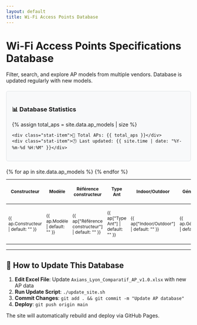 ```yaml
---
layout: default
title: Wi-Fi Access Points Database
---
```


# Wi-Fi Access Points Specifications Database

Filter, search, and explore AP models from multiple vendors. Database is updated regularly with new models.

<!-- DataTable CSS -->
<link rel="stylesheet" href="https://cdn.datatables.net/1.13.7/css/jquery.dataTables.min.css">
<link rel="stylesheet" href="https://cdn.datatables.net/responsive/2.4.1/css/responsive.dataTables.min.css">

<style>
.stats-box {
    background: #f8f9fa;
    border: 1px solid #dee2e6;
    border-radius: 5px;
    padding: 15px;
    margin: 20px 0;
}
.stat-item {
    display: inline-block;
    margin: 5px 15px 5px 0;
    font-weight: bold;
}
#ap-table {
    font-size: 12px;
}
</style>

<div class="stats-box">
    <h3>📊 Database Statistics</h3>
    {% assign total_aps = site.data.ap_models | size %}
    
    <div class="stat-item">🔢 Total APs: {{ total_aps }}</div>
    <div class="stat-item">🕒 Last updated: {{ site.time | date: "%Y-%m-%d %H:%M" }}</div>
</div>

<div id="ap-table-container">
<table id="ap-table" class="display responsive nowrap" style="width:100%">
    <thead>
        <tr>
            <th>Constructeur</th>
            <th>Modèle</th>
            <th>Référence constructeur</th>
            <th>Type Ant</th>
            <th>Indoor/Outdoor</th>
            <th>Génération</th>
            <th>Protocole</th>
            <th>Positionnement gamme</th>
            <th>Nbre de radios PHY simultanées</th>
            <th>Radio 2,4 GHz</th>
            <th>Radio 5 GHz</th>
            <th>Radio 6 GHz</th>
            <th>Dedicated scanning radio</th>
            <th>Classe PoE</th>
            <th>Consomation max PoE (W)</th>
            <th>Capacités limitées en PoE+ 30W</th>
            <th>Capacités limitées en PoE 15W</th>
            <th>Ethernet1</th>
            <th>Ethernet2</th>
            <th>Poids (kg)</th>
            <th>Dimensions (cm)</th>
            <th>Geoloc FTM (.11mc, .11az)</th>
            <th>Ports USB</th>
            <th>UWB</th>
            <th>GPS</th>
            <th>Bluetooth</th>
            <th>Zigbee</th>
            <th>Compatible Cloud</th>
            <th>Version Minimum</th>
            <th>Prix public ($)</th>
            <th>Prix public (Euros)</th>
            <th>Commentaire</th>
        </tr>
    </thead>
    <tbody>
        {% for ap in site.data.ap_models %}
        <tr>
            <td>{{ ap.Constructeur | default: "" }}</td>
            <td>{{ ap.Modèle | default: "" }}</td>
            <td>{{ ap["Référence constructeur"] | default: "" }}</td>
            <td>{{ ap["Type Ant"] | default: "" }}</td>
            <td>{{ ap["Indoor/Outdoor"] | default: "" }}</td>
            <td>{{ ap.Génération | default: "" }}</td>
            <td>{{ ap.Protocole | default: "" }}</td>
            <td>{{ ap["Positionnement gamme"] | default: "" }}</td>
            <td>{{ ap["Nbre de radios PHY simultanées"] | default: "" }}</td>
            <td>{{ ap["Radio 2,4 GHz"] | default: "" }}</td>
            <td>{{ ap["Radio 5 GHz"] | default: "" }}</td>
            <td>{{ ap["Radio 6 GHz"] | default: "" }}</td>
            <td>{{ ap["Dedicated scanning radio"] | default: "" }}</td>
            <td>{{ ap["Classe PoE"] | default: "" }}</td>
            <td>{{ ap["Consomation max PoE (W)"] | default: "" }}</td>
            <td>{{ ap["Capacités limitées en PoE+ 30W"] | default: "" }}</td>
            <td>{{ ap["Capacités limitées en PoE 15W"] | default: "" }}</td>
            <td>{{ ap.Ethernet1 | default: "" }}</td>
            <td>{{ ap.Ethernet2 | default: "" }}</td>
            <td>{{ ap["Poids (kg)"] | default: "" }}</td>
            <td>{{ ap["Dimensions (cm)"] | default: "" }}</td>
            <td>{{ ap["Geoloc FTM (.11mc, .11az)"] | default: "" }}</td>
            <td>{{ ap["Ports USB"] | default: "" }}</td>
            <td>{{ ap.UWB | default: "" }}</td>
            <td>{{ ap.GPS | default: "" }}</td>
            <td>{{ ap.Bluetooth | default: "" }}</td>
            <td>{{ ap.Zigbee | default: "" }}</td>
            <td>{{ ap["Compatible Cloud"] | default: "" }}</td>
            <td>{{ ap["Version Minimum"] | default: "" }}</td>
            <td>{{ ap["Prix public ($)"] | default: "" }}</td>
            <td>{{ ap["Prix public (Euros)"] | default: "" }}</td>
            <td>{{ ap.Commentaire | default: "" }}</td>
        </tr>
        {% endfor %}
    </tbody>
</table>
</div>

<!-- DataTable JavaScript -->
<script src="https://code.jquery.com/jquery-3.7.1.min.js"></script>
<script src="https://cdn.datatables.net/1.13.7/js/jquery.dataTables.min.js"></script>
<script src="https://cdn.datatables.net/responsive/2.4.1/js/dataTables.responsive.min.js"></script>

<script>
$(document).ready(function() {
    $('#ap-table').DataTable({
        responsive: true,
        pageLength: 25,
        lengthMenu: [[10, 25, 50, 100, -1], [10, 25, 50, 100, "All"]],
        order: [[ 0, "asc" ]],
        columnDefs: [
            { responsivePriority: 1, targets: [0, 1] }, // Manufacturer, Model
            { responsivePriority: 2, targets: [4, 5] }, // Indoor/Outdoor, Generation
            { responsivePriority: 3, targets: -1 } // Last column
        ],
        language: {
            search: "🔍 Search all columns:",
            lengthMenu: "Show _MENU_ entries per page",
            info: "Showing _START_ to _END_ of _TOTAL_ access points",
            infoEmpty: "No access points found",
            infoFiltered: "(filtered from _MAX_ total entries)"
        }
    });
});
</script>

---

## 🔄 How to Update This Database

1. **Edit Excel File**: Update `Axians_Lyon_Comparatif_AP_v1.0.xlsx` with new AP data
2. **Run Update Script**: `./update_site.sh`
3. **Commit Changes**: `git add . && git commit -m "Update AP database"`
4. **Deploy**: `git push origin main`

The site will automatically rebuild and deploy via GitHub Pages.
